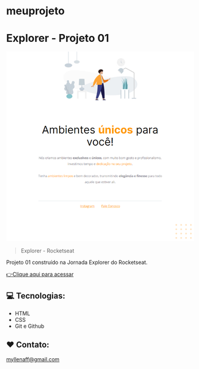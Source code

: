 # meuprojeto

# Explorer - Projeto 01

![preview](./images/prewiev_projeto01.png)

> Explorer - Rocketseat

Projeto 01 construído na Jornada Explorer do Rocketseat.

[👉Clique aqui para acessar](https://myllenaff.github.io/meuprojeto/)

## 💻 Tecnologias:

- HTML
- CSS
- Git e Github

## ❤ Contato:

myllenaff@gmail.com

